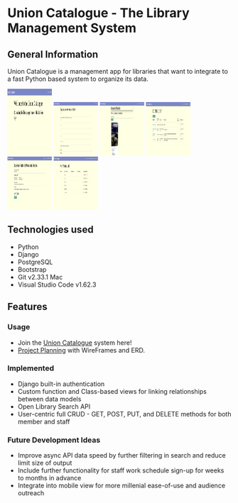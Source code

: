 # Union Catalogue - The Library Management System

## General Information
Union Catalogue is a management app for libraries that want to integrate to a fast Python based system to organize its data. 

<img src="main_app/static/images/home.jpg" width=100px height=150px overflow="hidden"> <img  src="main_app/static/images/signup.jpg" width=100px height=120px overflow="hidden"> <img  src="main_app/static/images/search.jpg" width=100px height=120px overflow="hidden"> <img  src="main_app/static/images/clubs.jpg" width=100px height=120px overflow="hidden">
<img  src="main_app/static/images/clubdetail.jpg" width=100px height=120px overflow="hidden"> <img  src="main_app/static/images/memberdirectory.jpg" width=100px height=120px overflow="hidden">

## Technologies used
* Python
* Django
* PostgreSQL
* Bootstrap
* Git v2.33.1 Mac
* Visual Studio Code v1.62.3

## Features
### Usage
* Join the [Union Catalogue](https://unioncatalogue.herokuapp.com/) system here!
* [Project Planning](https://trello.com/b/MVagzm9g/union-catalogue) with WireFrames and ERD.

### Implemented
* Django built-in authentication
* Custom function and Class-based views for linking relationships between data models
* Open Library Search API
* User-centric full CRUD - GET, POST, PUT, and DELETE methods for both member and staff

### Future Development Ideas
* Improve async API data speed by further filtering in search and reduce limit size of output
* Include further functionality for staff work schedule sign-up for weeks to months in advance
* Integrate into mobile view for more millenial ease-of-use and audience outreach


